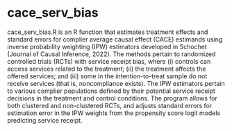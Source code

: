 # cace_serv_bias
cace_serv_bias.R is an R function that estimates treatment effects and standard errors for complier average causal effect (CACE) estimands using inverse probability weighting (IPW) estimators developed in Schochet (Journal of Causal Inference, 2022). The methods pertain to randomized controlled trials (RCTs) with service receipt bias, where (i) controls can access services related to the treatment; (ii) the treatment affects the offered services; and (iii) some in the intention-to-treat sample do not receive services (that is, noncompliance exists). The IPW estimators pertain to various complier populations defined by their potential service receipt decisions in the treatment and control conditions. The program allows for both clustered and non-clustered RCTs, and adjusts standard errors for estimation error in the IPW weights from the propensity score logit models predicting service receipt.
